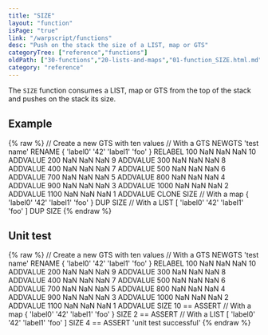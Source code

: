 ```yaml
---
title: "SIZE"
layout: "function"
isPage: "true"
link: "/warpscript/functions"
desc: "Push on the stack the size of a LIST, map or GTS"
categoryTree: ["reference","functions"]
oldPath: ["30-functions","20-lists-and-maps","01-function_SIZE.html.md"]
category: "reference"
---
```

 

The `SIZE` function consumes a LIST, map or GTS from the top of the stack and pushes on the stack its size.

## Example ##

{% raw %}
<warp10-warpscript-widget backend="{{backend}}"  exec-endpoint="{{execEndpoint}}">// Create a new GTS with ten values 
// With a GTS
NEWGTS 
'test name'
RENAME
{ 'label0' '42' 'label1' 'foo' }
RELABEL
100  NaN NaN NaN 10 ADDVALUE
200  NaN NaN NaN  9 ADDVALUE
300  NaN NaN NaN  8 ADDVALUE
400  NaN NaN NaN  7 ADDVALUE
500  NaN NaN NaN  6 ADDVALUE
700  NaN NaN NaN  5 ADDVALUE
800  NaN NaN NaN  4 ADDVALUE
900  NaN NaN NaN  3 ADDVALUE
1000 NaN NaN NaN  2 ADDVALUE
1100 NaN NaN NaN  1 ADDVALUE
CLONE 
SIZE
// With a map
{ 'label0' '42' 'label1' 'foo' }
DUP
SIZE
// With a LIST
[ 'label0' '42' 'label1' 'foo' ]
DUP
SIZE
</warp10-warpscript-widget>
{% endraw %}

## Unit test ##

{% raw %}
<warp10-warpscript-widget backend="{{backend}}"  exec-endpoint="{{execEndpoint}}">// Create a new GTS with ten values 
// With a GTS
NEWGTS 'test name' RENAME
{ 'label0' '42' 'label1' 'foo' }
RELABEL
100  NaN NaN NaN 10 ADDVALUE
200  NaN NaN NaN  9 ADDVALUE
300  NaN NaN NaN  8 ADDVALUE
400  NaN NaN NaN  7 ADDVALUE
500  NaN NaN NaN  6 ADDVALUE
700  NaN NaN NaN  5 ADDVALUE
800  NaN NaN NaN  4 ADDVALUE
900  NaN NaN NaN  3 ADDVALUE
1000 NaN NaN NaN  2 ADDVALUE
1100 NaN NaN NaN  1 ADDVALUE
SIZE
10 == ASSERT
// With a map
{ 'label0' '42' 'label1' 'foo' }
SIZE
2 == ASSERT
// With a LIST
[ 'label0' '42' 'label1' 'foo' ]
SIZE
4 == ASSERT
'unit test successful'
</warp10-warpscript-widget>
{% endraw %}
